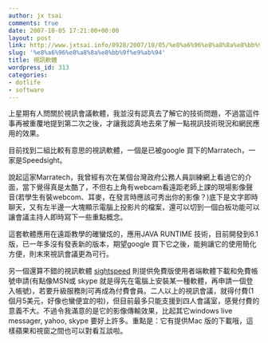 ```yaml
---
author: jx tsai
comments: true
date: 2007-10-05 17:21:00+00:00
layout: post
link: http://www.jxtsai.info/0928/2007/10/05/%e8%a6%96%e8%a8%8a%e8%bb%9f%e9%ab%94/
slug: '%e8%a6%96%e8%a8%8a%e8%bb%9f%e9%ab%94'
title: 視訊軟體
wordpress_id: 313
categories:
- dotlife
- software
---
```


上星期有人問關於視訊會議軟體，我並沒有認真去了解它的技術問題，不過當這件事再被重覆地提到第二次之後，才讓我認真地去來了解一點視訊技術現況和網民應用的效果。   
  
目前找到二組比較有意思的視訊軟體，一個是已被google 買下的Marratech，一家是Speedsight。   
  
說起這家Marratech，我曾經有次在某個台灣政府公務人員訓練網上看過它的介面，當下覺得真是太酷了，不但右上角有webcam看遠距老師上課的現場影像聲音(若學生有裝webcom、耳麥，在發言時應該可秀出你的影像？)底下是文字即時聊天，又有左半邊一大塊顯示電腦上投影片的檔案，還可以切到一個白板功能可以讓會議主持人即時寫下一些重點概念。   
  
  
這套軟體應用在遠距教學的確蠻炫的，應用JAVA RUNTIME 技術，目前開發到6.1版，已一年多沒有發表新的版本，期望google 買下它之後，能夠讓它的使用簡化方便，則末來視訊會議更為可行。   
  
另一個還算不錯的視訊軟體 [sightspeed](http://www.sightspeed.com/tw/) 則提供免費版使用者端軟體下載和免費帳號申請(有點像MSN或 skype 就是得先在電腦上安裝某一種軟體，再申請一個登入帳號)，若要升級服務則可再成為付費會員。二人以上的視訊會議，就得付費(1個月5美元，好像也蠻便宜的啦)，但目前最多只能支援到四人會議室，感覺付費的意義不大。不過令我滿意的是它的影像傳輸效果，比起其它windows live messager, yahoo, skype 要好上許多。重點是：它有提供Mac 版的下載哦，這樣蘋果和視窗之間也可以對看互談啦。
